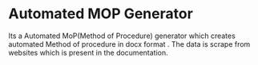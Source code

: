 # Automated MOP Generator
Its a Automated MoP(Method of Procedure) generator which creates automated Method of procedure in docx format . The data is scrape from websites which is present in the documentation.
